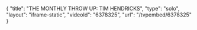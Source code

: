 {
    "title": "THE MONTHLY THROW UP: TIM HENDRICKS",
    "type": "solo",
    "layout": "iframe-static",
    "videoId": "6378325",
    "url": "\/tvpembed\/6378325"
}